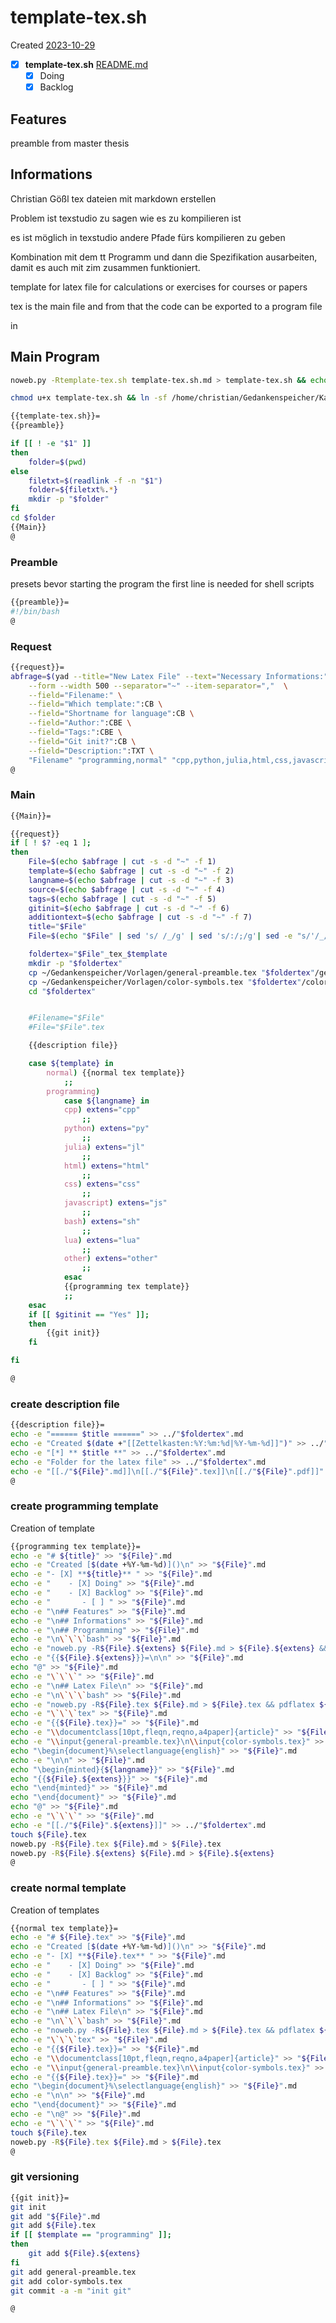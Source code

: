 # template-tex.sh
Created [2023-10-29]()

- [X] **template-tex.sh** [README.md](README.md)
    - [X] Doing
    - [X] Backlog

## Features

preamble from master thesis


## Informations
Christian Gößl
tex dateien mit markdown erstellen

Problem ist texstudio zu sagen wie es zu kompilieren ist

es ist möglich in texstudio andere Pfade fürs kompilieren zu geben

Kombination mit dem tt Programm und dann die Spezifikation ausarbeiten, damit es
auch mit zim zusammen funktioniert.



template for latex file for calculations or exercises for courses or papers

tex is the main file and from that the code can be exported to a program file

in


## Main Program

```bash
noweb.py -Rtemplate-tex.sh template-tex.sh.md > template-tex.sh && echo 'fertig' 
```


```bash
chmod u+x template-tex.sh && ln -sf /home/christian/Gedankenspeicher/KanDo/GedankenspeicherEinrichtung/GedankenspeicherCoding/template-tex.sh ~/.local/bin/template-tex.sh && echo 'fertig'
 ```

```bash
{{template-tex.sh}}=
{{preamble}}

if [[ ! -e "$1" ]]
then
    folder=$(pwd)
else
    filetxt=$(readlink -f -n "$1")
    folder=${filetxt%.*}
    mkdir -p "$folder"
fi
cd $folder
{{Main}}
@
```


### Preamble

presets bevor starting the program
the first line is needed for shell scripts

```bash
{{preamble}}=
#!/bin/bash
@
```

### Request

```bash
{{request}}=
abfrage=$(yad --title="New Latex File" --text="Necessary Informations:" \
	--form --width 500 --separator="~" --item-separator=","  \
	--field="Filename:" \
	--field="Which template:":CB \
	--field="Shortname for language":CB \
	--field="Author:":CBE \
	--field="Tags:":CBE \
	--field="Git init?":CB \
	--field="Description:":TXT \
    "Filename" "programming,normal" "cpp,python,julia,html,css,javascript,bash,lua,other" "Christian Gößl,Internet" ",physic,math" "No,Yes" "$additiontext")
@

```

### Main


```bash
{{Main}}=

{{request}}
if [ ! $? -eq 1 ];
then
	File=$(echo $abfrage | cut -s -d "~" -f 1)
	template=$(echo $abfrage | cut -s -d "~" -f 2)
	langname=$(echo $abfrage | cut -s -d "~" -f 3)
	source=$(echo $abfrage | cut -s -d "~" -f 4)
	tags=$(echo $abfrage | cut -s -d "~" -f 5)
	gitinit=$(echo $abfrage | cut -s -d "~" -f 6)
	additiontext=$(echo $abfrage | cut -s -d "~" -f 7)
	title="$File"
	File=$(echo "$File" | sed 's/ /_/g' | sed 's/:/;/g'| sed -e "s/'/_/g" | sed 's/\"//g')

    foldertex="$File"_tex_$template
	mkdir -p "$foldertex"
    cp ~/Gedankenspeicher/Vorlagen/general-preamble.tex "$foldertex"/general-preamble.tex
    cp ~/Gedankenspeicher/Vorlagen/color-symbols.tex "$foldertex"/color-symbols.tex
    cd "$foldertex"


    #Filename="$File"
    #File="$File".tex

    {{description file}}

    case ${template} in
        normal) {{normal tex template}}
            ;;
        programming)
            case ${langname} in
            cpp) extens="cpp"
                ;;
            python) extens="py"
                ;;
            julia) extens="jl"
                ;;
            html) extens="html"
                ;;
            css) extens="css"
                ;;
            javascript) extens="js"
                ;;
            bash) extens="sh"
                ;;
            lua) extens="lua"
                ;;
            other) extens="other"
                ;;
            esac
            {{programming tex template}}
            ;;
    esac
    if [[ $gitinit == "Yes" ]];
    then
        {{git init}}
    fi

fi

@

```

### create description file


```bash
{{description file}}=
echo -e "====== $title ======" >> ../"$foldertex".md
echo -e "Created $(date +"[[Zettelkasten:%Y:%m:%d|%Y-%m-%d]]")" >> ../"$foldertex".md
echo -e "[*] ** $title **" >> ../"$foldertex".md
echo -e "Folder for the latex file" >> ../"$foldertex".md
echo -e "[[./"${File}".md]]\n[[./"${File}".tex]]\n[[./"${File}".pdf]]" >> ../"$foldertex".md
@

```


### create programming template

Creation of template

```bash
{{programming tex template}}=
echo -e "# ${title}" >> "${File}".md
echo -e "Created [$(date +%Y-%m-%d)]()\n" >> "${File}".md
echo -e "- [X] **${title}** " >> "${File}".md
echo -e "    - [X] Doing" >> "${File}".md
echo -e "    - [X] Backlog" >> "${File}".md
echo -e "       - [ ] " >> "${File}".md
echo -e "\n## Features" >> "${File}".md
echo -e "\n## Informations" >> "${File}".md
echo -e "\n## Programming" >> "${File}".md
echo -e "\n\`\`\`bash" >> "${File}".md
echo -e "noweb.py -R${File}.${extens} ${File}.md > ${File}.${extens} && echo 'fertig' \n\`\`\`" >> "${File}".md
echo -e "{{${File}.${extens}}}=\n\n" >> "${File}".md
echo "@" >> "${File}".md
echo -e "\`\`\`" >> "${File}".md
echo -e "\n## Latex File\n" >> "${File}".md
echo -e "\n\`\`\`bash" >> "${File}".md
echo -e "noweb.py -R${File}.tex ${File}.md > ${File}.tex && pdflatex ${Filename}.tex && xdg-open ${File}.pdf 2>/dev/null & \n\`\`\`\n\n" >> "${File}".md
echo -e "\`\`\`tex" >> "${File}".md
echo -e "{{${File}.tex}}=" >> "${File}".md
echo -e "\\documentclass[10pt,fleqn,reqno,a4paper]{article}" >> "${File}".md
echo -e "\\input{general-preamble.tex}\n\\input{color-symbols.tex}" >> "${File}".md
echo "\begin{document}%\selectlanguage{english}" >> "${File}".md
echo -e "\n\n" >> "${File}".md
echo "\begin{minted}{${langname}}" >> "${File}".md
echo "{{${File}.${extens}}}" >> "${File}".md
echo "\end{minted}" >> "${File}".md
echo "\end{document}" >> "${File}".md
echo "@" >> "${File}".md
echo -e "\`\`\`" >> "${File}".md
echo -e "[[./"${File}".${extens}]]" >> ../"$foldertex".md
touch ${File}.tex
noweb.py -R${File}.tex ${File}.md > ${File}.tex
noweb.py -R${File}.${extens} ${File}.md > ${File}.${extens}
@

```


### create normal template

Creation of templates

```bash
{{normal tex template}}=
echo -e "# ${File}.tex" >> "${File}".md
echo -e "Created [$(date +%Y-%m-%d)]()\n" >> "${File}".md
echo -e "- [X] **${File}.tex** " >> "${File}".md
echo -e "    - [X] Doing" >> "${File}".md
echo -e "    - [X] Backlog" >> "${File}".md
echo -e "       - [ ] " >> "${File}".md
echo -e "\n## Features" >> "${File}".md
echo -e "\n## Informations" >> "${File}".md
echo -e "\n## Latex File\n" >> "${File}".md
echo -e "\n\`\`\`bash" >> "${File}".md
echo -e "noweb.py -R${File}.tex ${File}.md > ${File}.tex && pdflatex ${Filename}.tex && xdg-open ${File}.pdf 2>/dev/null & \n\`\`\`\n\n" >> "${File}".md
echo -e "\`\`\`tex" >> "${File}".md
echo -e "{{${File}.tex}}=" >> "${File}".md
echo -e "\\documentclass[10pt,fleqn,reqno,a4paper]{article}" >> "${File}".md
echo -e "\\input{general-preamble.tex}\n\\input{color-symbols.tex}" >> "${File}".md
echo -e "{{${File}.tex}}=" >> "${File}".md
echo "\begin{document}%\selectlanguage{english}" >> "${File}".md
echo -e "\n\n" >> "${File}".md
echo "\end{document}" >> "${File}".md
echo -e "\n@" >> "${File}".md
echo -e "\`\`\`" >> "${File}".md
touch ${File}.tex
noweb.py -R${File}.tex ${File}.md > ${File}.tex
@

```


### git versioning

```bash
{{git init}}=
git init
git add "${File}".md
git add ${File}.tex
if [[ $template == "programming" ]];
then
    git add ${File}.${extens}
fi
git add general-preamble.tex
git add color-symbols.tex
git commit -a -m "init git"

@
```


